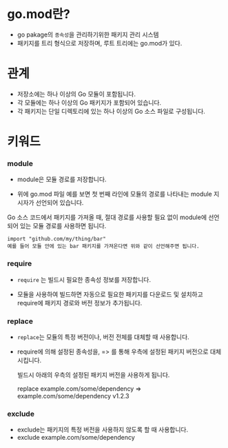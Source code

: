 # go.mod란?

* go pakage의 `종속성`을 관리하기위한 패키지 관리 시스템
* 패키지를 트리 형식으로 저장하며, 루트 트리에는 go.mod가 있다.

# 관계
* 저장소에는 하나 이상의 Go 모듈이 포함됩니다.
* 각 모듈에는 하나 이상의 Go 패키지가 포함되어 있습니다.
* 각 패키지는 단일 디렉토리에 있는 하나 이상의 Go 소스 파일로 구성됩니다.


# 키워드
### module
* module은 모듈 경로를 저장합니다.

* 위에 go.mod 파일 예를 보면 첫 번째 라인에 모듈의 경로를 나타내는 module 지시자가 선언되어 있습니다.

 Go 소스 코드에서 패키지를 가져올 때, 절대 경로를 사용할 필요 없이 module에 선언되어 있는 모듈 경로를 사용하면 됩니다.

	import "github.com/my/thing/bar"
	예를 들어 모듈 안에 있는 bar 패키지를 가져온다면 위와 같이 선언해주면 됩니다.

### require
* `require` 는 빌드시 필요한 종속성 정보를 저장합니다.

* 모듈을 사용하여 빌드하면 자동으로 필요한 패키지를 다운로드 및 설치하고 require에 패키지 경로와 버전 정보가 추가됩니다.

### replace
* `replace`는 모듈의 특정 버전이나, 버전 전체를 대체할 때 사용합니다.
* require에 의해 설정된 종속성을, => 를 통해 우측에 설정된 패키지 버전으로 대체시킵니다.

 
	 빌드시 아래의 우측의  설정된 패키지 버전을 사용하게 됩니다.

	replace example.com/some/dependency => example.com/some/dependency v1.2.3

### exclude
* exclude는 패키지의 특정 버전을 사용하지 않도록 할 때 사용합니다.
* exclude example.com/some/dependency
